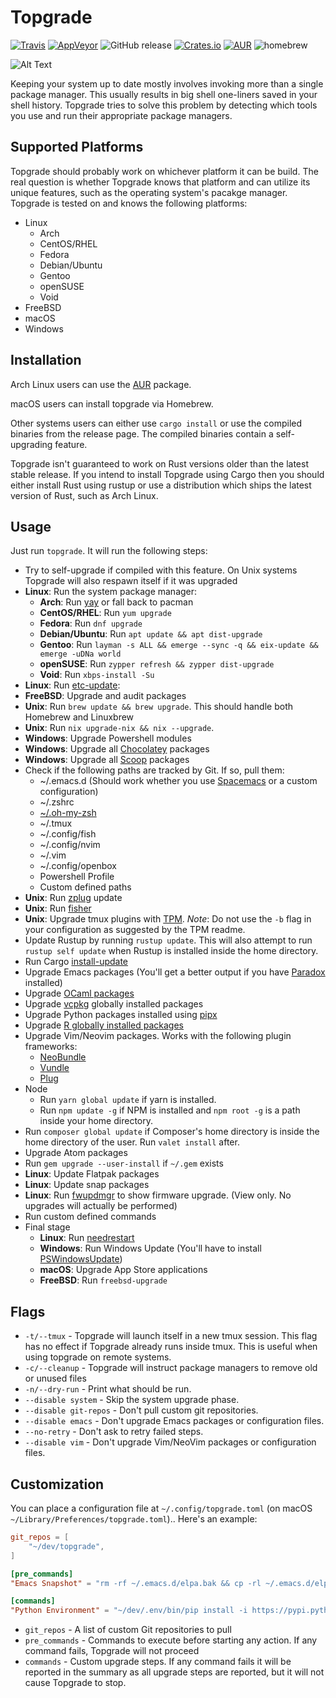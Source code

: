 # Topgrade
[![Travis](https://api.travis-ci.org/r-darwish/topgrade.svg?branch=master)](https://travis-ci.org/r-darwish/topgrade)
[![AppVeyor](https://ci.appveyor.com/api/projects/status/github/r-darwish/topgrade?svg=true)](https://ci.appveyor.com/project/r-darwish/topgrade)
![GitHub release](https://img.shields.io/github/release/r-darwish/topgrade.svg)
[![Crates.io](https://img.shields.io/crates/v/topgrade.svg)](https://crates.io/crates/topgrade)
[![AUR](https://img.shields.io/aur/version/topgrade.svg)](https://aur.archlinux.org/packages/topgrade/)
![homebrew](https://img.shields.io/homebrew/v/topgrade.svg)

![Alt Text](doc/screenshot.gif)

Keeping your system up to date mostly involves invoking more than a single package manager. This
usually results in big shell one-liners saved in your shell history. Topgrade tries to solve this
problem by detecting which tools you use and run their appropriate package managers.

## Supported Platforms
Topgrade should probably work on whichever platform it can be build. The real question is whether
Topgrade knows that platform and can utilize its unique features, such as the operating system's
pacakge manager. Topgrade is tested on and knows the following platforms:

* Linux
  * Arch
  * CentOS/RHEL
  * Fedora
  * Debian/Ubuntu
  * Gentoo
  * openSUSE
  * Void
* FreeBSD
* macOS
* Windows

## Installation
Arch Linux users can use the [AUR](https://aur.archlinux.org/packages/topgrade/) package.

macOS users can install topgrade via Homebrew.

Other systems users can either use `cargo install` or use the compiled binaries from the release
page. The compiled binaries contain a self-upgrading feature.

Topgrade isn't guaranteed to work on Rust versions older than the latest stable release. If you
intend to install Topgrade using Cargo then you should either install Rust using rustup or use a
distribution which ships the latest version of Rust, such as Arch Linux.

## Usage
Just run `topgrade`. It will run the following steps:

* Try to self-upgrade if compiled with this feature. On Unix systems Topgrade will also respawn
  itself if it was upgraded
* **Linux**: Run the system package manager:
  * **Arch**: Run [yay](https://github.com/Jguer/yay) or fall back to pacman
  * **CentOS/RHEL**: Run `yum upgrade`
  * **Fedora**: Run `dnf upgrade`
  * **Debian/Ubuntu**: Run `apt update && apt dist-upgrade`
  * **Gentoo**: Run `layman -s ALL && emerge --sync -q && eix-update && emerge -uDNa world`
  * **openSUSE**: Run `zypper refresh && zypper dist-upgrade`
  * **Void**: Run `xbps-install -Su`
* **Linux**: Run [etc-update](https://dev.gentoo.org/~zmedico/portage/doc/man/etc-update.1.html):
* **FreeBSD**: Upgrade and audit packages
* **Unix**: Run `brew update && brew upgrade`. This should handle both Homebrew and Linuxbrew
* **Unix**: Run `nix upgrade-nix && nix --upgrade`.
* **Windows**: Upgrade Powershell modules
* **Windows**: Upgrade all [Chocolatey](https://chocolatey.org/) packages
* **Windows**: Upgrade all [Scoop](https://scoop.sh) packages
* Check if the following paths are tracked by Git. If so, pull them:
  * ~/.emacs.d (Should work whether you use [Spacemacs](http://spacemacs.org/) or a custom configuration)
  * ~/.zshrc
  * [~/.oh-my-zsh](https://github.com/robbyrussell/oh-my-zsh)
  * ~/.tmux
  * ~/.config/fish
  * ~/.config/nvim
  * ~/.vim
  * ~/.config/openbox
  * Powershell Profile
  * Custom defined paths
* **Unix**: Run [zplug](https://github.com/zplug/zplug) update
* **Unix**: Run [fisher](https://github.com/jorgebucaran/fisher)
* **Unix**: Upgrade tmux plugins with [TPM](https://github.com/tmux-plugins/tpm). *Note*: Do not use
  the `-b` flag in your configuration as suggested by the TPM readme.
* Update Rustup by running `rustup update`. This will also attempt to run `rustup self update` when Rustup is installed inside the home directory.
* Run Cargo [install-update](https://github.com/nabijaczleweli/cargo-update)
* Upgrade Emacs packages (You'll get a better output if you have [Paradox](https://github.com/Malabarba/paradox) installed)
* Upgrade [OCaml packages](https://opam.ocaml.org/)
* Upgrade [vcpkg](https://github.com/Microsoft/vcpkg) globally installed packages
* Upgrade Python packages installed using [pipx](https://github.com/cs01/pipx)
* Upgrade [R globally installed packages](https://github.com/ankane/jetpack)
* Upgrade Vim/Neovim packages. Works with the following plugin frameworks:
  * [NeoBundle](https://github.com/Shougo/neobundle.vim)
  * [Vundle](https://github.com/VundleVim/Vundle.vim)
  * [Plug](https://github.com/junegunn/vim-plug)
* Node
  * Run `yarn global update` if yarn is installed.
  * Run `npm update -g` if NPM is installed and `npm root -g` is a path inside your home directory.
* Run `composer global update` if Composer's home directory is inside the home directory of the
  user. Run `valet install` after.
* Upgrade Atom packages
* Run `gem upgrade --user-install` if `~/.gem` exists
* **Linux**: Update Flatpak packages
* **Linux**: Update snap packages
* **Linux**: Run [fwupdmgr](https://github.com/hughsie/fwupd) to show firmware upgrade. (View
  only. No upgrades will actually be performed)
* Run custom defined commands
* Final stage
  * **Linux**: Run [needrestart](https://github.com/liske/needrestart)
  * **Windows**: Run Windows Update (You'll have to install [PSWindowsUpdate](https://marckean.com/2016/06/01/use-powershell-to-install-windows-updates/))
  * **macOS**: Upgrade App Store applications
  * **FreeBSD**: Run `freebsd-upgrade`

## Flags
* `-t/--tmux` - Topgrade will launch itself in a new tmux session. This flag has no effect if
  Topgrade already runs inside tmux. This is useful when using topgrade on remote systems.
* `-c/--cleanup` - Topgrade will instruct package managers to remove old or unused files
* `-n/--dry-run` - Print what should be run.
* `--disable system` - Skip the system upgrade phase.
* `--disable git-repos` - Don't pull custom git repositories.
* `--disable emacs` - Don't upgrade Emacs packages or configuration files.
* `--no-retry` - Don't ask to retry failed steps.
* `--disable vim` - Don't upgrade Vim/NeoVim packages or configuration files.

## Customization
You can place a configuration file at `~/.config/topgrade.toml` (on macOS `~/Library/Preferences/topgrade.toml`).. Here's an example:


``` toml
git_repos = [
    "~/dev/topgrade",
]

[pre_commands]
"Emacs Snapshot" = "rm -rf ~/.emacs.d/elpa.bak && cp -rl ~/.emacs.d/elpa ~/.emacs.d/elpa.bak"

[commands]
"Python Environment" = "~/dev/.env/bin/pip install -i https://pypi.python.org/simple -U --upgrade-strategy eager jupyter"
```
* `git_repos` - A list of custom Git repositories to pull
* `pre_commands` - Commands to execute before starting any action. If any command fails, Topgrade
  will not proceed
* `commands` - Custom upgrade steps. If any command fails it will be reported in the summary as all
  upgrade steps are reported, but it will not cause Topgrade to stop.

